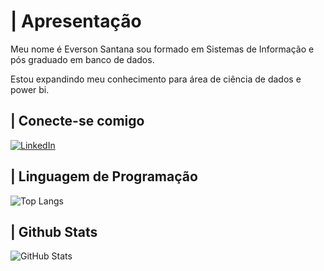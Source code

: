 # | Apresentação
Meu nome é Everson Santana sou formado em Sistemas de Informação e pós graduado
em banco de dados.

Estou expandindo meu conhecimento para área de ciência de dados e power bi.

## | Conecte-se comigo
[![LinkedIn](https://img.shields.io/badge/LinkedIn-000?style=for-the-badge&logo=linkedin&logoColor=0E76A8)](https://www.linkedin.com/in/everson-cooper-71067023/)

## | Linguagem de Programação
![Top Langs](https://github-readme-stats-git-masterrstaa-rickstaa.vercel.app/api/top-langs/?username=eversoncooper&bg_color=000&border_color=30A3DC&title_color=E94D5F&text_color=FFF)

## | Github Stats
![GitHub Stats](https://github-readme-stats.vercel.app/api?username=eversoncooper&theme=transparent&bg_color=000&border_color=30A3DC&show_icons=true&icon_color=30A3DC&title_color=E94D5F&text_color=FFF)
